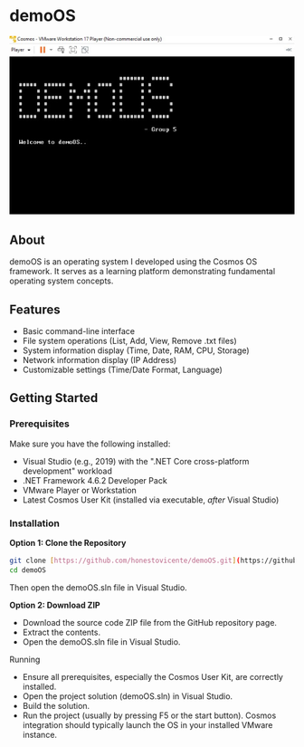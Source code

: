 # demoOS

![demoOS Boot Display](./Images/intro.jpg)

## About

demoOS is an operating system I developed using the Cosmos OS framework. It serves as a learning platform demonstrating fundamental operating system concepts.

## Features

* Basic command-line interface
* File system operations (List, Add, View, Remove .txt files)
* System information display (Time, Date, RAM, CPU, Storage)
* Network information display (IP Address)
* Customizable settings (Time/Date Format, Language)

## Getting Started

### Prerequisites

Make sure you have the following installed:
* Visual Studio (e.g., 2019) with the ".NET Core cross-platform development" workload
* .NET Framework 4.6.2 Developer Pack
* VMware Player or Workstation
* Latest Cosmos User Kit (installed via executable, *after* Visual Studio)

### Installation

**Option 1: Clone the Repository**
```bash
git clone [https://github.com/honestovicente/demoOS.git](https://github.com/honestovicente/demoOS.git)
cd demoOS
```

Then open the demoOS.sln file in Visual Studio.

**Option 2: Download ZIP**

* Download the source code ZIP file from the GitHub repository page.
* Extract the contents.
* Open the demoOS.sln file in Visual Studio.

Running
* Ensure all prerequisites, especially the Cosmos User Kit, are correctly installed.
* Open the project solution (demoOS.sln) in Visual Studio.
* Build the solution.
* Run the project (usually by pressing F5 or the start button). Cosmos integration should typically launch the OS in your 
 installed VMware instance.
